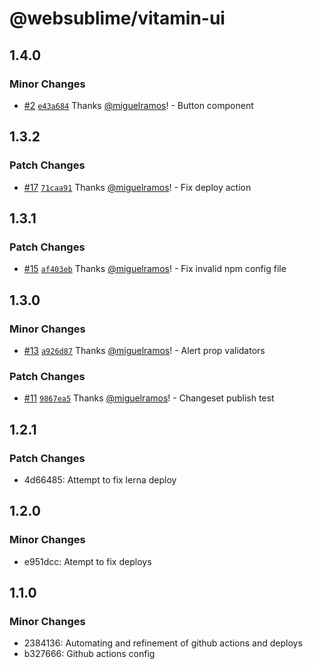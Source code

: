 # @websublime/vitamin-ui

## 1.4.0

### Minor Changes

- [#2](https://github.com/websublime/vitamin/pull/2) [`e43a684`](https://github.com/websublime/vitamin/commit/e43a6847c5e3674ebe4ba1fcc54547b0854179a3) Thanks [@miguelramos](https://github.com/miguelramos)! - Button component

## 1.3.2

### Patch Changes

- [#17](https://github.com/websublime/vitamin/pull/17) [`71caa91`](https://github.com/websublime/vitamin/commit/71caa91e8156cc0060e3f3d86b806bef645954fe) Thanks [@miguelramos](https://github.com/miguelramos)! - Fix deploy action

## 1.3.1

### Patch Changes

- [#15](https://github.com/websublime/vitamin/pull/15) [`af403eb`](https://github.com/websublime/vitamin/commit/af403ebe7c6eef572417892ea909d92ca3fec976) Thanks [@miguelramos](https://github.com/miguelramos)! - Fix invalid npm config file

## 1.3.0

### Minor Changes

- [#13](https://github.com/websublime/vitamin/pull/13) [`a926d87`](https://github.com/websublime/vitamin/commit/a926d875fceb10f215c20c760e6ec0cde2b5b338) Thanks [@miguelramos](https://github.com/miguelramos)! - Alert prop validators

### Patch Changes

- [#11](https://github.com/websublime/vitamin/pull/11) [`9867ea5`](https://github.com/websublime/vitamin/commit/9867ea59e3bf54ca1573bd6a64c962c25e7447d7) Thanks [@miguelramos](https://github.com/miguelramos)! - Changeset publish test

## 1.2.1

### Patch Changes

- 4d66485: Attempt to fix lerna deploy

## 1.2.0

### Minor Changes

- e951dcc: Atempt to fix deploys

## 1.1.0

### Minor Changes

- 2384136: Automating and refinement of github actions and deploys
- b327666: Github actions config

